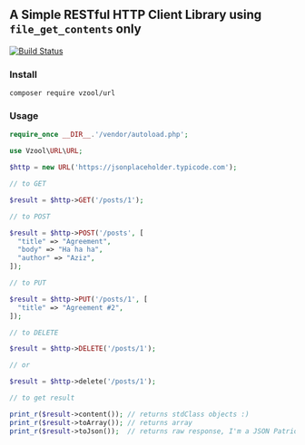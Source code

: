 ## A Simple RESTful HTTP Client Library using `file_get_contents` only
[![Build Status](https://travis-ci.org/vzool/URL.svg?branch=master)](https://travis-ci.org/vzool/URL)

### Install

```shell
composer require vzool/url
```

### Usage
```php
require_once __DIR__.'/vendor/autoload.php';

use Vzool\URL\URL;

$http = new URL('https://jsonplaceholder.typicode.com');

// to GET

$result = $http->GET('/posts/1');

// to POST

$result = $http->POST('/posts', [
  "title" => "Agreement",
  "body" => "Ha ha ha",
  "author" => "Aziz",
]);

// to PUT

$result = $http->PUT('/posts/1', [
  "title" => "Agreement #2",
]);

// to DELETE

$result = $http->DELETE('/posts/1');

// or

$result = $http->delete('/posts/1');

// to get result

print_r($result->content()); // returns stdClass objects :)
print_r($result->toArray()); // returns array
print_r($result->toJson());  // returns raw response, I'm a JSON Patriot ;)
```
